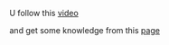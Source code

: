 U follow this [video](https://www.youtube.com/watch?v=p-77xP0qv4M)

and get some knowledge from this [page](https://docs.spring.io/spring-ai/reference/api/retrieval-augmented-generation.html)